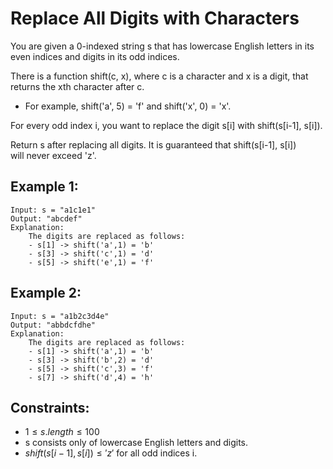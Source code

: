 # Replace All Digits with Characters 

You are given a 0-indexed string s that has lowercase English letters in its  
even indices and digits in its odd indices.

There is a function shift(c, x), where c is a character and x is a digit, that  
returns the xth character after c.

* For example, shift('a', 5) = 'f' and shift('x', 0) = 'x'.

For every odd index i, you want to replace the digit s[i] with shift(s[i-1], s[i]).

Return s after replacing all digits. It is guaranteed that shift(s[i-1], s[i])  
will never exceed 'z'.

 

## Example 1:

    Input: s = "a1c1e1"
    Output: "abcdef"
    Explanation: 
        The digits are replaced as follows:
        - s[1] -> shift('a',1) = 'b'
        - s[3] -> shift('c',1) = 'd'
        - s[5] -> shift('e',1) = 'f'
    
## Example 2:

    Input: s = "a1b2c3d4e"
    Output: "abbdcfdhe"
    Explanation: 
        The digits are replaced as follows:
        - s[1] -> shift('a',1) = 'b'
        - s[3] -> shift('b',2) = 'd'
        - s[5] -> shift('c',3) = 'f'
        - s[7] -> shift('d',4) = 'h'

 

## Constraints:

* $1 \le s.length \le 100$
* s consists only of lowercase English letters and digits.
* $shift(s[i-1], s[i]) \le 'z'$ for all odd indices i.

